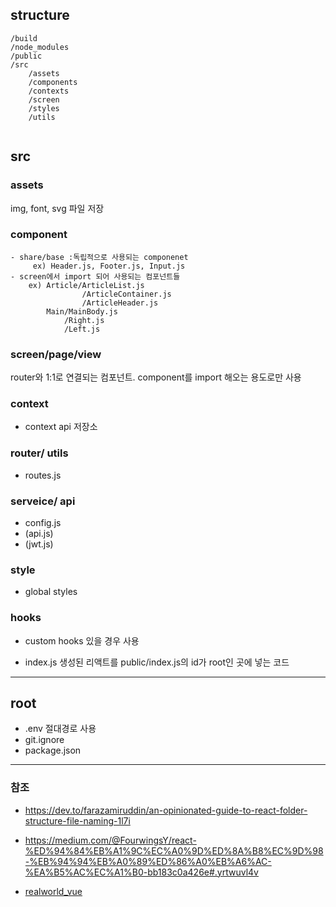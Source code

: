 ## structure

```
/build
/node_modules
/public
/src
    /assets
    /components
    /contexts
    /screen
    /styles
    /utils


```

## src

### assets

img, font, svg 파일 저장

### component

    - share/base :독립적으로 사용되는 componenet
         ex) Header.js, Footer.js, Input.js
    - screen에서 import 되어 사용되는 컴포넌트들
        ex) Article/ArticleList.js
                    /ArticleContainer.js
                    /ArticleHeader.js
            Main/MainBody.js
                /Right.js
                /Left.js

### screen/page/view

router와 1:1로 연결되는 컴포넌트.
component를 import 해오는 용도로만 사용

### context

- context api 저장소

### router/ utils

- routes.js

### serveice/ api

- config.js
- (api.js)
- (jwt.js)

### style

- global styles

### hooks

- custom hooks 있을 경우 사용

- index.js
  생성된 리액트를 public/index.js의 id가 root인 곳에 넣는 코드

---

## root

- .env
  절대경로 사용
- git.ignore
- package.json

---

### 참조

- https://dev.to/farazamiruddin/an-opinionated-guide-to-react-folder-structure-file-naming-1l7i

- https://medium.com/@FourwingsY/react-%ED%94%84%EB%A1%9C%EC%A0%9D%ED%8A%B8%EC%9D%98-%EB%94%94%EB%A0%89%ED%86%A0%EB%A6%AC-%EA%B5%AC%EC%A1%B0-bb183c0a426e#.yrtwuvl4v

- [realworld_vue](https://github.com/gothinkster/vue-realworld-example-app/tree/master/src/common)
